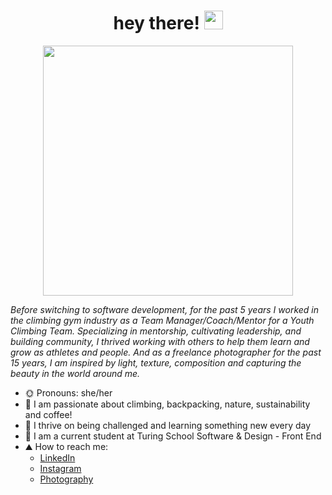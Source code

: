 <h1 align="center">hey there! <img src="https://raw.githubusercontent.com/MartinHeinz/MartinHeinz/master/wave.gif" width="30px"></h1>


<p align="center">
<a href="URL_REDIRECT" target="blank"> <img align="center" src="https://user-images.githubusercontent.com/83977544/174122584-f0ac0c50-aa9a-4322-a61e-822b7008e7bb.jpeg" height="400"/></a>


*Before switching to software development, for the past 5 years I worked in the climbing gym industry as a Team Manager/Coach/Mentor for a Youth Climbing Team.  Specializing in mentorship, cultivating leadership, and building community, I thrived working with others to help them learn and grow as athletes and people.  And as a freelance photographer for the past 15 years, I am inspired by light, texture, composition and capturing the beauty in the world around me.*
 
- :sun_with_face: Pronouns: she/her
- :cactus: I am passionate about climbing, backpacking, nature, sustainability and coffee!
- 🌱 I thrive on being challenged and learning something new every day
- :sauropod: I am a current student at Turing School Software & Design - Front End
- ⛰️ How to reach me:
  - [LinkedIn](https://www.linkedin.com/in/carissa-gross/)
  - [Instagram](https://www.instagram.com/cahrisa/)
  - [Photography](https://www.carissagrossphotography.com/)
 </p>

